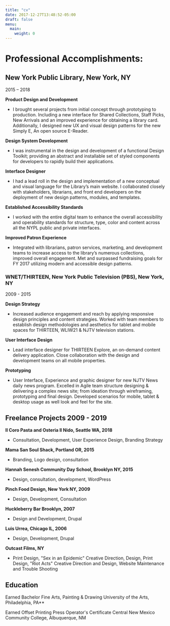 ```yaml
---
title: "cv"
date: 2017-12-27T13:48:52-05:00
draft: false
menu: 
  main:
    weight: 0
---
```


# Professional Accomplishments:
## New York Public Library, New York, NY
2015 – 2018

**Product Design and Development**

- I brought several projects from initial concept through prototyping to production. Including a new interface for Shared Collections, Staff Picks, New Arrivals and an improved experience for obtaining a library card. Additionally, I designed new UX and visual design patterns for
the new Simply E, An open source E-Reader.

**Design System Development**

- I was instrumental in the design and development of a functional Design Toolkit; providing an abstract and installable set of styled components for developers to rapidly build their applications.

**Interface Designer**

- I had a lead roll in the design and implementation of a new conceptual and visual language for the Library’s main website. I collaborated closely with stakeholders, librarians, and front end developers on the deployment of new design patterns, modules, and templates.

**Established Accessibility Standards**

- I worked with the entire digital team to enhance the overall accessibility and operability standards for structure, type, color and content across all the NYPL public and private interfaces.

**Improved Patron Experience**

- Integrated with librarians, patron services, marketing, and development teams to increase access to the library’s numerous collections, improved overall engagement. Met and surpassed fundraising goals for FY 2017 utilizing modern and accessible design patterns.

### WNET/THIRTEEN, New York Public Television (PBS), New York, NY
2009 - 2015

**Design Strategy**

- Increased audience engagement and reach by applying responsive design principles and content strategies. Worked with team members to establish design methodologies and aesthetics for tablet and mobile spaces for THIRTEEN, WLIW21 & NJTV television stations.

**User Interface Design**

- Lead interface designer for THIRTEEN Explore, an on-demand content delivery application. Close collaboration with the design and development teams on all mobile properties.

**Prototyping**

- User Interface, Experience and graphic designer for new NJTV News daily news program. Excelled in Agile team structure designing & delivering a complex news site; from ideation through wireframing, prototyping and final design. Developed scenarios for mobile, tablet & desktop usage as well look and feel for the site.
 
## Freelance Projects 2009 - 2019

**Il Coro Pasta and Osteria Il Nido, Seattle WA, 2018**

- Consultation, Development, User Experience Design, Branding Strategy

**Mama San Soul Shack, Portland OR, 2015** 

- Branding, Logo design, consultation

**Hannah Senesh Community Day School, Brooklyn NY, 2015**

- Design, consultation,  development, WordPress

**Pinch Food Design, New York NY, 2009**

- Design, Development, Consultation

**Huckleberry Bar Brooklyn, 2007** 

- Design and Development, Drupal

**Luis Urrea, Chicago IL, 2006**

- Design, Development, Drupal

**Outcast Films, NY**

 - Print Design, "Sex in an Epidemic" Creative Direction, Design,  Print Design, "Riot Acts" Creative Direction and Design, Website Maintenance and Trouble Shooting
 
## Education

Earned Bachelor Fine Arts, Painting & Drawing University of the Arts, Philadelphia, PA**

Earned Offset Printing Press Operator's Certificate Central New Mexico Community College, Albuquerque, NM
